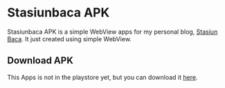# Stasiunbaca APK

Stasiunbaca APK is a simple WebView apps for my personal blog, [Stasiun Baca](https://stasiunbaca.com). It just created using simple WebView.

## Download APK

This Apps is not in the playstore yet, but you can download it [here](https://drive.google.com/file/d/1CbdbCh47emydH-SRO_yMshmTGNi_Duww/view).
